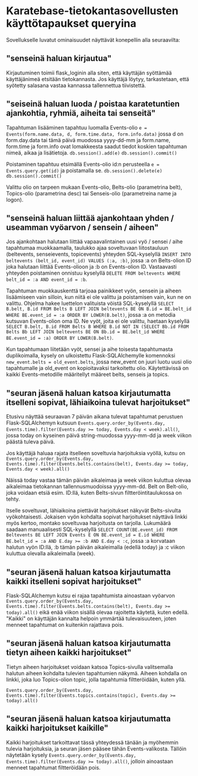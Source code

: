 # Karatebase-tietokantasovellusten käyttötapaukset queryina

Sovellukselle luvatut ominaisuudet näyttävät konepellin alla seuraavilta:

## "senseinä haluan kirjautua"

Kirjautuminen toimii flask_loginin alla siten, että käyttäjän syöttämää käyttäjänimeä etsitään tietokannasta. Jos käyttäjä löytyy, tarkastetaan, että syötetty salasana vastaa kannassa tallennettua tiivistettä.

## "seiseinä haluan luoda / poistaa karatetuntien ajankohtia, ryhmiä, aiheita tai senseitä"

Tapahtuman lisääminen tapahtuu luomalla Events-olio `e = Events(form.name.data, d, form.time.data, form.info.data)` jossa d on form.day.data tai tämä päivä muodossa yyyy-dd-mm ja form.name, form.time ja form.info ovat lomakkeesta saadut tiedot koskien tapahtuman nimeä, aikaa ja lisätietoja.
`db.session().add(e)`
`db.session().commit()`

Poistaminen tapahtuu etsimällä Events-olio id:n perusteella `e = Events.query.get(id)` ja poistamalla se.
`db.session().delete(e)`
`db.session().commit()`

Valittu olio on tarpeen mukaan Events-olio, Belts-olio (parametrina belt), Topics-olio (parametrina desc) tai Senseis-olio (parametreina name ja logon).

## "senseinä haluan liittää ajankohtaan yhden / useamman vyöarvon / sensein / aiheen"

Jos ajankohtaan halutaan liittää vapaavalintainen uusi vyö / sensei / aihe tapahtumaa muokkaamalla, taulukko ajaa soveltuvaan liitostauluun (beltevents, senseievents, topicevents) yhteyden SQL-kyselyllä `INSERT INTO beltevents (belt_id, event_id) VALUES (:a, :b)`, jossa :a on Belts-olion ID joka halutaan liittää Events-olioon ja :b on Events-olion ID. Vastaavasti yhteyden poistaminen onnistuu kyselyllä `DELETE FROM beltevents WHERE belt_id = :a AND event_id = :b`.

Tapahtuman muokkauskenttä tarjoaa painikkeet vyön, sensein ja aiheen lisäämiseen vain silloin, kun niitä ei ole valittu ja poistamisen vain, kun ne on valittu. Ohjelma hakee luettelon valituista vöistä SQL-kyselyllä `SELECT B.belt, B.id FROM Belts B LEFT JOIN beltevents BE ON B.id = BE.belt_id WHERE BE.event_id = :a ORDER BY LOWER(B.belt)`, jossa :a on metodia kutsuvan Events-olion oma ID. Ne vyöt, joita ei ole valittu, haetaan kyselyllä `SELECT B.belt, B.id FROM Belts B WHERE B.id NOT IN (SELECT Bb.id FROM Belts Bb LEFT JOIN beltevents BE ON Bb.id = BE.belt_id WHERE BE.event_id = :a) ORDER BY LOWER(B.belt)`.

Kun tapahtumaan liitetään vyöt, sensei ja aihe toisesta tapahtumasta duplikoimalla, kysely on ulkoistettu Flask-SQLAlchemylle komennoksi `new_event.belts = old_event.belts`, jossa new_event on juuri luotu uusi olio tapahtumalle ja old_event on kopioitavaksi tarkoitettu olio. Käytettävissä on kaikki Events-metodille määritellyt määreet belts, senseis ja topics.

## "seuran jäsenä haluan katsoa kirjautumatta itselleni sopivat, lähiaikoina tulevat harjoitukset"

Etusivu näyttää seuraavan 7 päivän aikana tulevat tapahtumat perustuen Flask-SQLAlchemyn kutsuun `Events.query.order_by(Events.day, Events.time).filter(Events.day >= today, Events.day < week).all()`, jossa today on kyseinen päivä string-muodossa yyyy-mm-dd ja week viikon päästä tuleva päivä.

Jos käyttäjä haluaa rajata itselleen soveltuvia harjoituksia vyöllä, kutsu on `Events.query.order_by(Events.day, Events.time).filter(Events.belts.contains(belt), Events.day >= today, Events.day < week).all()`

Näissä today vastaa tämän päivän aikaleimaa ja week viikon kuluttua olevaa aikaleimaa tietokannan tallennusmuodoissa yyyy-mm-dd. Belt on Belt-olio, joka voidaan etsiä esim. ID:llä, kuten Belts-sivun filtteröintitaulukossa on tehty.

Itselle soveltuvat, lähiaikoina piettävät harjoitukset näkyvät Belts-sivulta vyökohtaisesti. Jokaisen vyön kohdalta sopivat harjoitukset näyttävä linkki myös kertoo, montako soveltuvaa harjoitusta on tarjolla. Lukumäärä saadaan manuaalisesti SQL-kyselyllä `SELECT COUNT(BE.event_id) FROM Beltevents BE LEFT JOIN Events E ON BE.event_id = E.id WHERE BE.belt_id = :a AND E.day >= :b AND E.day < :c`, jossa :a korvataan halutun vyön ID:llä, :b tämän päivän aikaleimalla (edellä today) ja :c viikon kuluttua olevalla aikaleimalla (week).

## "seuran jäsenä haluan katsoa kirjautumatta kaikki itselleni sopivat harjoitukset"

Flask-SQLAlchemyn kutsu ei rajaa tapahtumista ainoastaan vyöarvon `Events.query.order_by(Events.day, Events.time).filter(Events.belts.contains(belt), Events.day >= today).all()` eikä enää viikon sisällä olevaa rajoitetta käytetä, kuten edellä. "Kaikki" on käyttäjän kannalta helpoin ymmärtää tulevaisuuteen, joten menneet tapahtumat on kuitenkin rajattava pois.

## "seuran jäsenä haluan katsoa kirjautumatta tietyn aiheen kaikki harjoitukset"

Tietyn aiheen harjoitukset voidaan katsoa Topics-sivulla valitsemalla halutun aiheen kohdalta tulevien tapahtumien näkymä. Aiheen kohdalla on linkki, joka luo Topics-olion topic, jolla tapahtumia filtteröidään, kuten yllä.

`Events.query.order_by(Events.day, Events.time).filter(Events.topics.contains(topic), Events.day >= today).all()`

## "seuran jäsenä haluan katsoa kirjautumatta kaikki harjoitukset kaikille"

Kaikki harjoitukset tarkoittavat tässä yhteydessä tänään ja myöhemmin tulevia harjoituksia, ja seuran jäsen pääsee tähän Events-valikosta. Tällöin näytetään kysely `Events.query.order_by(Events.day, Events.time).filter(Events.day >= today).all()`, jolloin ainoastaan menneet tapahtumat filtteröidään pois.
